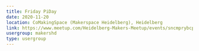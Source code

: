 ```yaml
---
title: Friday PiDay
date: 2020-11-20
location: CoMakingSpace (Makerspace Heidelberg), Heidelberg
link: https://www.meetup.com/Heidelberg-Makers-Meetup/events/sncmprybcpbbc/
usergroup: makershd
type: usergroup
---
```

